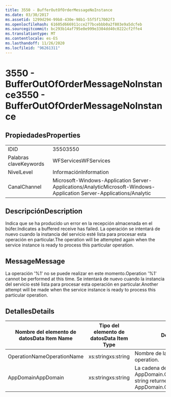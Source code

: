 ```yaml
---
title: 3550 - BufferOutOfOrderMessageNoInstance
ms.date: 03/30/2017
ms.assetid: 1299d294-99b8-430e-98b1-55f5f17002f3
ms.openlocfilehash: 61605d666911cce277bcebbb0a2f803e9a5dcfeb
ms.sourcegitcommit: bc293b14af795e0e999e3304dd40c0222cf2ffe4
ms.translationtype: MT
ms.contentlocale: es-ES
ms.lasthandoff: 11/26/2020
ms.locfileid: "96261311"
---
```

# <a name="3550---bufferoutofordermessagenoinstance"></a><span data-ttu-id="d8c83-102">3550 - BufferOutOfOrderMessageNoInstance</span><span class="sxs-lookup"><span data-stu-id="d8c83-102">3550 - BufferOutOfOrderMessageNoInstance</span></span>

## <a name="properties"></a><span data-ttu-id="d8c83-103">Propiedades</span><span class="sxs-lookup"><span data-stu-id="d8c83-103">Properties</span></span>  
  
|||  
|-|-|  
|<span data-ttu-id="d8c83-104">ID</span><span class="sxs-lookup"><span data-stu-id="d8c83-104">ID</span></span>|<span data-ttu-id="d8c83-105">3550</span><span class="sxs-lookup"><span data-stu-id="d8c83-105">3550</span></span>|  
|<span data-ttu-id="d8c83-106">Palabras clave</span><span class="sxs-lookup"><span data-stu-id="d8c83-106">Keywords</span></span>|<span data-ttu-id="d8c83-107">WFServices</span><span class="sxs-lookup"><span data-stu-id="d8c83-107">WFServices</span></span>|  
|<span data-ttu-id="d8c83-108">Nivel</span><span class="sxs-lookup"><span data-stu-id="d8c83-108">Level</span></span>|<span data-ttu-id="d8c83-109">Información</span><span class="sxs-lookup"><span data-stu-id="d8c83-109">Information</span></span>|  
|<span data-ttu-id="d8c83-110">Canal</span><span class="sxs-lookup"><span data-stu-id="d8c83-110">Channel</span></span>|<span data-ttu-id="d8c83-111">Microsoft-Windows-Application Server-Applications/Analytic</span><span class="sxs-lookup"><span data-stu-id="d8c83-111">Microsoft-Windows-Application Server-Applications/Analytic</span></span>|  
  
## <a name="description"></a><span data-ttu-id="d8c83-112">Descripción</span><span class="sxs-lookup"><span data-stu-id="d8c83-112">Description</span></span>  

 <span data-ttu-id="d8c83-113">Indica que se ha producido un error en la recepción almacenada en el búfer.</span><span class="sxs-lookup"><span data-stu-id="d8c83-113">Indicates a buffered receive has failed.</span></span> <span data-ttu-id="d8c83-114">La operación se intentará de nuevo cuando la instancia del servicio esté lista para procesar esta operación en particular.</span><span class="sxs-lookup"><span data-stu-id="d8c83-114">The operation will be attempted again when the service instance is ready to process this particular operation.</span></span>  
  
## <a name="message"></a><span data-ttu-id="d8c83-115">Message</span><span class="sxs-lookup"><span data-stu-id="d8c83-115">Message</span></span>  

 <span data-ttu-id="d8c83-116">La operación '%1' no se puede realizar en este momento.</span><span class="sxs-lookup"><span data-stu-id="d8c83-116">Operation '%1' cannot be performed at this time.</span></span> <span data-ttu-id="d8c83-117">Se intentará de nuevo cuando la instancia del servicio esté lista para procesar esta operación en particular.</span><span class="sxs-lookup"><span data-stu-id="d8c83-117">Another attempt will be made when the service instance is ready to process this particular operation.</span></span>  
  
## <a name="details"></a><span data-ttu-id="d8c83-118">Detalles</span><span class="sxs-lookup"><span data-stu-id="d8c83-118">Details</span></span>  
  
|<span data-ttu-id="d8c83-119">Nombre del elemento de datos</span><span class="sxs-lookup"><span data-stu-id="d8c83-119">Data Item Name</span></span>|<span data-ttu-id="d8c83-120">Tipo del elemento de datos</span><span class="sxs-lookup"><span data-stu-id="d8c83-120">Data Item Type</span></span>|<span data-ttu-id="d8c83-121">Descripción</span><span class="sxs-lookup"><span data-stu-id="d8c83-121">Description</span></span>|  
|--------------------|--------------------|-----------------|  
|<span data-ttu-id="d8c83-122">OperationName</span><span class="sxs-lookup"><span data-stu-id="d8c83-122">OperationName</span></span>|<span data-ttu-id="d8c83-123">xs:string</span><span class="sxs-lookup"><span data-stu-id="d8c83-123">xs:string</span></span>|<span data-ttu-id="d8c83-124">Nombre de la operación.</span><span class="sxs-lookup"><span data-stu-id="d8c83-124">The name of the operation.</span></span>|  
|<span data-ttu-id="d8c83-125">AppDomain</span><span class="sxs-lookup"><span data-stu-id="d8c83-125">AppDomain</span></span>|<span data-ttu-id="d8c83-126">xs:string</span><span class="sxs-lookup"><span data-stu-id="d8c83-126">xs:string</span></span>|<span data-ttu-id="d8c83-127">La cadena devuelta por AppDomain.CurrentDomain.FriendlyName.</span><span class="sxs-lookup"><span data-stu-id="d8c83-127">The string returned by AppDomain.CurrentDomain.FriendlyName.</span></span>|
